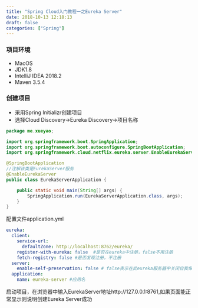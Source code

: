 ```yaml
---
title: "Spring Cloud入门教程一之Eureka Server"
date: 2018-10-13 12:18:13
draft: false
categories: ["Spring"]
---
```

### 项目环境
* MacOS
* JDK1.8
* IntelliJ IDEA 2018.2
* Maven 3.5.4

### 创建项目
* 采用Spring Initializr创建项目
* 选择Cloud Discovery->Eureka Discovery->项目名称

``` java
package me.xueyao;

import org.springframework.boot.SpringApplication;
import org.springframework.boot.autoconfigure.SpringBootApplication;
import org.springframework.cloud.netflix.eureka.server.EnableEurekaServer;

@SpringBootApplication
//注解该类是EurekaServer服务
@EnableEurekaServer
public class EurekaServerApplication {

    public static void main(String[] args) {
        SpringApplication.run(EurekaServerApplication.class, args);
    }
}
```

配置文件application.yml
``` yml
eureka:
  client:
    service-url:
      defaultZone: http://localhost:8762/eureka/
    register-with-eureka: false  #是否在eureka中注册，false不用注册
    fetch-registry: false #是否发现注册，不注册
  server:
    enable-self-preservation: false # false表示在此eureka服务器中关闭自我保护模式#server:#  port: 8761  #服务端口spring:
  application:
    name: eureka-server #应用名
```

启动项目，在浏览器中输入EurekaServer地址http://127.0.0.1:8761,如果页面能正常显示则说明创建Eureka Server成功

